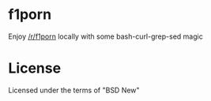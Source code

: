 # f1porn

Enjoy [/r/f1porn](http://reddit.com/r/f1porn) locally with some bash-curl-grep-sed magic

# License

Licensed under the terms of "BSD New"

